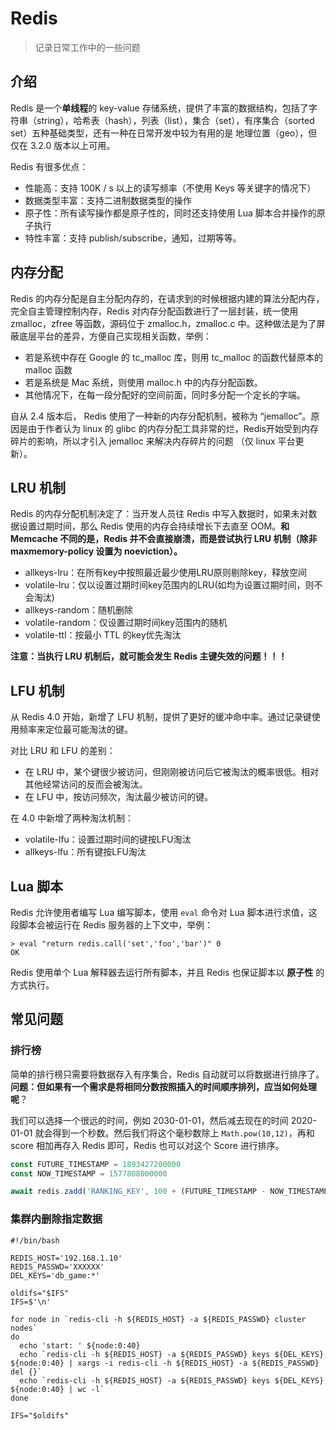 Redis
=========================

> 记录日常工作中的一些问题

## 介绍

Redis 是一个**单线程**的 key-value 存储系统，提供了丰富的数据结构，包括了字符串（string），哈希表（hash），列表（list），集合（set），有序集合（sorted set）五种基础类型，还有一种在日常开发中较为有用的是 地理位置（geo），但仅在 3.2.0 版本以上可用。 

Redis 有很多优点：

- 性能高：支持 100K / s 以上的读写频率（不使用 Keys 等关键字的情况下）
- 数据类型丰富：支持二进制数据类型的操作
- 原子性：所有读写操作都是原子性的，同时还支持使用 Lua 脚本合并操作的原子执行
- 特性丰富：支持 publish/subscribe，通知，过期等等。

## 内存分配

Redis 的内存分配是自主分配内存的，在请求到的时候根据内建的算法分配内存，完全自主管理控制内存，Redis 对内存分配函数进行了一层封装，统一使用 zmalloc，zfree 等函数，源码位于 zmalloc.h，zmalloc.c 中。这种做法是为了屏蔽底层平台的差异，方便自己实现相关函数，举例：

- 若是系统中存在 Google 的 tc_malloc 库，则用 tc_malloc 的函数代替原本的 malloc 函数
- 若是系统是 Mac 系统，则使用 malloc.h 中的内存分配函数。
- 其他情况下，在每一段分配好的空间前面，同时多分配一个定长的字端。

自从 2.4 版本后， Redis 使用了一种新的内存分配机制，被称为 “jemalloc”。原因是由于作者认为 linux 的 glibc 的内存分配工具非常的烂，Redis开始受到内存碎片的影响，所以才引入  jemalloc 来解决内存碎片的问题 （仅 linux 平台更新）。

## LRU 机制

Redis 的内存分配机制决定了：当开发人员往 Redis 中写入数据时，如果未对数据设置过期时间，那么 Redis 使用的内存会持续增长下去直至 OOM。**和 Memcache 不同的是，Redis 并不会直接崩溃，而是尝试执行 LRU 机制（除非 maxmemory-policy 设置为 noeviction）。**

- allkeys-lru：在所有key中按照最近最少使用LRU原则剔除key，释放空间
- volatile-lru：仅以设置过期时间key范围内的LRU(如均为设置过期时间，则不会淘汰)
- allkeys-random：随机删除
- volatile-random：仅设置过期时间key范围内的随机
- volatile-ttl：按最小 TTL 的key优先淘汰

**注意：当执行 LRU 机制后，就可能会发生 Redis 主键失效的问题！！！**

## LFU 机制

从 Redis 4.0 开始，新增了 LFU 机制，提供了更好的缓冲命中率。通过记录键使用频率来定位最可能淘汰的键。

对比 LRU 和 LFU 的差别：

- 在 LRU 中，某个键很少被访问，但刚刚被访问后它被淘汰的概率很低。相对其他经常访问的反而会被淘汰。
- 在 LFU 中，按访问频次，淘汰最少被访问的键。

在 4.0 中新增了两种淘汰机制：

- volatile-lfu：设置过期时间的键按LFU淘汰
- allkeys-lfu：所有键按LFU淘汰

## Lua 脚本

Redis 允许使用者编写 Lua 编写脚本，使用 `eval` 命令对 Lua 脚本进行求值，这段脚本会被运行在 Redis 服务器的上下文中，举例：

 ```shell
> eval "return redis.call('set','foo','bar')" 0
OK
 ```

Redis 使用单个 Lua 解释器去运行所有脚本，并且 Redis 也保证脚本以 **原子性** 的方式执行。

## 常见问题

### 排行榜

简单的排行榜只需要将数据存入有序集合，Redis 自动就可以将数据进行排序了。**问题：但如果有一个需求是将相同分数按照插入的时间顺序排列，应当如何处理呢**？

我们可以选择一个很远的时间，例如 2030-01-01，然后减去现在的时间 2020-01-01 就会得到一个秒数。然后我们将这个毫秒数除上  `Math.pow(10,12)`，再和 score 相加再存入 Redis 即可，Redis 也可以对这个 Score 进行排序。

```js
const FUTURE_TIMESTAMP = 1893427200000
const NOW_TIMESTAMP = 1577808000000

await redis.zadd('RANKING_KEY', 100 + (FUTURE_TIMESTAMP - NOW_TIMESTAMP / Math.pow(10, 12))
```

### 集群内删除指定数据

```shell
#!/bin/bash

REDIS_HOST='192.168.1.10'
REDIS_PASSWD='XXXXXX'
DEL_KEYS='db_game:*'

oldifs="$IFS"
IFS=$'\n'

for node in `redis-cli -h ${REDIS_HOST} -a ${REDIS_PASSWD} cluster nodes`
do
  echo 'start: ' ${node:0:40}
  echo `redis-cli -h ${REDIS_HOST} -a ${REDIS_PASSWD} keys ${DEL_KEYS} ${node:0:40} | xargs -i redis-cli -h ${REDIS_HOST} -a ${REDIS_PASSWD} del {}`
  echo `redis-cli -h ${REDIS_HOST} -a ${REDIS_PASSWD} keys ${DEL_KEYS} ${node:0:40} | wc -l`
done

IFS="$oldifs"
```

